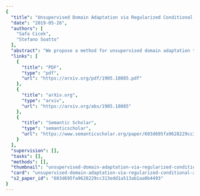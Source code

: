 ```yaml
---
{
  "title": "Unsupervised Domain Adaptation via Regularized Conditional Alignment",
  "date": "2019-05-26",
  "authors": [
    "Safa Cicek",
    "Stefano Soatto"
  ],
  "abstract": "We propose a method for unsupervised domain adaptation that trains a shared embedding to align the joint distributions of inputs (domain) and outputs (classes), making any classifier agnostic to the domain. Joint alignment ensures that not only the marginal distributions of the domains are aligned, but the labels as well. We propose a novel objective function that encourages the class-conditional distributions to have disjoint support in feature space. We further exploit adversarial regularization to improve the performance of the classifier on the domain for which no annotated data is available.",
  "links": [
    {
      "title": "PDF",
      "type": "pdf",
      "url": "https://arxiv.org/pdf/1905.10885.pdf"
    },
    {
      "title": "arXiv.org",
      "type": "arxiv",
      "url": "https://arxiv.org/abs/1905.10885"
    },
    {
      "title": "Semantic Scholar",
      "type": "semanticscholar",
      "url": "https://www.semanticscholar.org/paper/603d695fa9628229cc313edd1a513ab1aa0b4493"
    }
  ],
  "supervision": [],
  "tasks": [],
  "methods": [],
  "thumbnail": "unsupervised-domain-adaptation-via-regularized-conditional-alignment-thumb.jpg",
  "card": "unsupervised-domain-adaptation-via-regularized-conditional-alignment-card.jpg",
  "s2_paper_id": "603d695fa9628229cc313edd1a513ab1aa0b4493"
}
---
```


